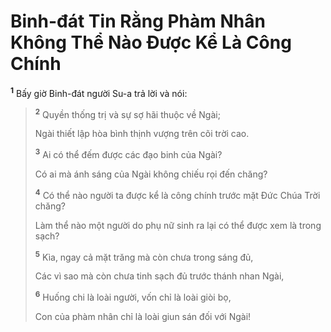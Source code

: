 # Binh-đát Tin Rằng Phàm Nhân Không Thể Nào Ðược Kể Là Công Chính
<sup><b>1</b></sup> Bấy giờ Binh-đát người Su-a trả lời và nói:


> <sup><b>2</b></sup> Quyền thống trị và sự sợ hãi thuộc về Ngài;
> 
> Ngài thiết lập hòa bình thịnh vượng trên cõi trời cao.
> 
> <sup><b>3</b></sup> Ai có thể đếm được các đạo binh của Ngài?
> 
> Có ai mà ánh sáng của Ngài không chiếu rọi đến chăng?
> 
> <sup><b>4</b></sup> Có thể nào người ta được kể là công chính trước mặt Ðức Chúa Trời chăng?
> 
> Làm thể nào một người do phụ nữ sinh ra lại có thể được xem là trong sạch?
> 
> <sup><b>5</b></sup> Kìa, ngay cả mặt trăng mà còn chưa trong sáng đủ,
> 
> Các vì sao mà còn chưa tinh sạch đủ trước thánh nhan Ngài,
> 
> <sup><b>6</b></sup> Huống chi là loài người, vốn chỉ là loài giòi bọ,
> 
> Con của phàm nhân chỉ là loài giun sán đối với Ngài!
>

